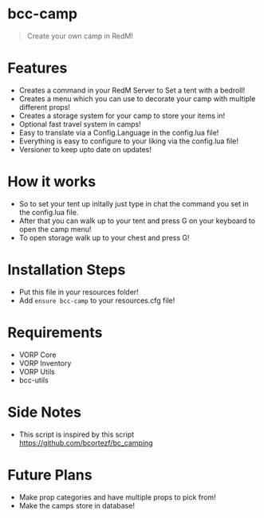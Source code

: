 # bcc-camp

> Create your own camp in RedM!

# Features
- Creates a command in your RedM Server to Set a tent with a bedroll!
- Creates a menu which you can use to decorate your camp with multiple different props!
- Creates a storage system for your camp to store your items in!
- Optional fast travel system in camps!
- Easy to translate via a Config.Language in the config.lua file!
- Everything is easy to configure to your liking via the config.lua file!
- Versioner to keep upto date on updates!

# How it works
- So to set your tent up initally just type in chat the command you set in the config.lua file.
- After that you can walk up to your tent and press G on your keyboard to open the camp menu!
- To open storage walk up to your chest and press G!

# Installation Steps
- Put this file in your resources folder!
- Add ```ensure bcc-camp``` to your resources.cfg file!

# Requirements
- VORP Core
- VORP Inventory
- VORP Utils
- bcc-utils

# Side Notes
- This script is inspired by this script https://github.com/bcortezf/bc_camping

# Future Plans
- Make prop categories and have multiple props to pick from!
- Make the camps store in database!
